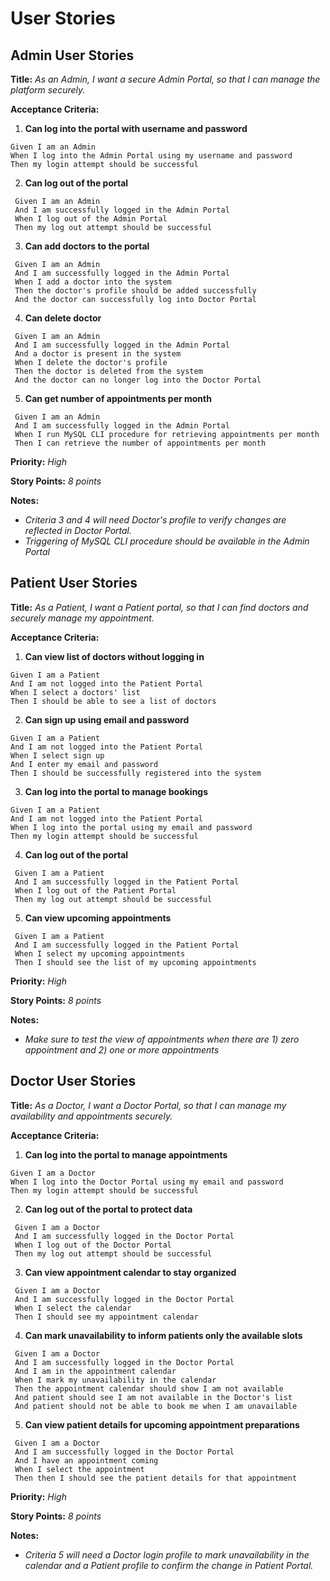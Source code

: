 # User Stories

## Admin User Stories

**Title:**
_As an Admin, I want a secure Admin Portal, so that I can manage the platform securely._

**Acceptance Criteria:**
1. **Can log into the portal with username and password**
 ```gherkin
 Given I am an Admin
 When I log into the Admin Portal using my username and password
 Then my login attempt should be successful
 ```
2. **Can log out of the portal**
```gherkin
 Given I am an Admin
 And I am successfully logged in the Admin Portal
 When I log out of the Admin Portal
 Then my log out attempt should be successful
 ```
3. **Can add doctors to the portal**
```gherkin
 Given I am an Admin
 And I am successfully logged in the Admin Portal
 When I add a doctor into the system
 Then the doctor's profile should be added successfully
 And the doctor can successfully log into Doctor Portal
 ```
4. **Can delete doctor**
```gherkin
 Given I am an Admin
 And I am successfully logged in the Admin Portal
 And a doctor is present in the system
 When I delete the doctor's profile
 Then the doctor is deleted from the system
 And the doctor can no longer log into the Doctor Portal
 ```
5. **Can get number of appointments per month**
```gherkin
 Given I am an Admin
 And I am successfully logged in the Admin Portal
 When I run MySQL CLI procedure for retrieving appointments per month
 Then I can retrieve the number of appointments per month
 ```

**Priority:** _High_

**Story Points:** _8 points_

**Notes:**
- _Criteria 3 and 4 will need Doctor's profile to verify changes are reflected in Doctor Portal._
- _Triggering of MySQL CLI procedure should be available in the Admin Portal_

## Patient User Stories
**Title:**
_As a Patient, I want a Patient portal, so that I can find doctors and securely manage my appointment._

**Acceptance Criteria:**
1. **Can view list of doctors without logging in**
 ```gherkin
 Given I am a Patient
 And I am not logged into the Patient Portal
 When I select a doctors' list
 Then I should be able to see a list of doctors
 ```
2. **Can sign up using email and password**
 ```gherkin
 Given I am a Patient
 And I am not logged into the Patient Portal
 When I select sign up
 And I enter my email and password
 Then I should be successfully registered into the system
 ```
3. **Can log into the portal to manage bookings**
 ```gherkin
 Given I am a Patient
 And I am not logged into the Patient Portal
 When I log into the portal using my email and password
 Then my login attempt should be successful
 ```
4. **Can log out of the portal**
```gherkin
 Given I am a Patient
 And I am successfully logged in the Patient Portal
 When I log out of the Patient Portal
 Then my log out attempt should be successful
 ```
5. **Can view upcoming appointments**
```gherkin
 Given I am a Patient
 And I am successfully logged in the Patient Portal
 When I select my upcoming appointments
 Then I should see the list of my upcoming appointments
 ```

**Priority:** _High_

**Story Points:** _8 points_

**Notes:**
- _Make sure to test the view of appointments when there are 1) zero appointment and 2) one or more appointments_

## Doctor User Stories
**Title:**
_As a Doctor, I want a Doctor Portal, so that I can manage my availability and appointments securely._

**Acceptance Criteria:**
1. **Can log into the portal to manage appointments**
 ```gherkin
 Given I am a Doctor
 When I log into the Doctor Portal using my email and password
 Then my login attempt should be successful
 ```
2. **Can log out of the portal to protect data**
```gherkin
 Given I am a Doctor
 And I am successfully logged in the Doctor Portal
 When I log out of the Doctor Portal
 Then my log out attempt should be successful
 ```
3. **Can view appointment calendar to stay organized**
```gherkin
 Given I am a Doctor
 And I am successfully logged in the Doctor Portal
 When I select the calendar
 Then I should see my appointment calendar
 ```
4. **Can mark unavailability to inform patients only the available slots**
```gherkin
 Given I am a Doctor
 And I am successfully logged in the Doctor Portal
 And I am in the appointment calendar
 When I mark my unavailability in the calendar
 Then the appointment calendar should show I am not available
 And patient should see I am not available in the Doctor's list
 And patient should not be able to book me when I am unavailable
 ```
5. **Can view patient details for upcoming appointment preparations**
```gherkin
 Given I am a Doctor
 And I am successfully logged in the Doctor Portal
 And I have an appointment coming
 When I select the appointment
 Then then I should see the patient details for that appointment
 ```
**Priority:** _High_

**Story Points:** _8 points_

**Notes:**
- _Criteria 5 will need a Doctor login profile to mark unavailability in the calendar and a Patient profile to confirm the change in Patient Portal._